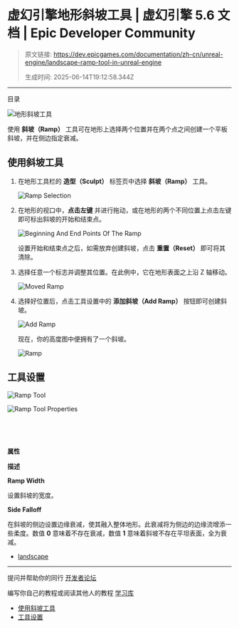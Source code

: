 # 虚幻引擎地形斜坡工具 | 虚幻引擎 5.6 文档 | Epic Developer Community

> 原文链接: https://dev.epicgames.com/documentation/zh-cn/unreal-engine/landscape-ramp-tool-in-unreal-engine
> 
> 生成时间: 2025-06-14T19:12:58.344Z

---

目录

![地形斜坡工具](https://dev.epicgames.com/community/api/documentation/image/4e2c5941-7b77-40a7-a078-c4c8a9611b22?resizing_type=fill&width=1920&height=335)

使用 **斜坡（Ramp）** 工具可在地形上选择两个位置并在两个点之间创建一个平板斜坡，并在侧边指定衰减。

## 使用斜坡工具

1.  在地形工具栏的 **造型（Sculpt）** 标签页中选择 **斜坡（Ramp）** 工具。
    
    ![Ramp Selection](https://d1iv7db44yhgxn.cloudfront.net/documentation/images/ae47270f-68e7-475b-b95f-76b34e456108/01-ramp-selection.png)
2.  在地形的视口中，**点击左键** 并进行拖动，或在地形的两个不同位置上点击左键即可标出斜坡的开始和结束点。
    
    ![Beginning And End Points Of The Ramp](https://d1iv7db44yhgxn.cloudfront.net/documentation/images/9251b1cc-9d59-4334-93d3-2d5c898043c6/02-beginning-and-end-points-of-the-ramp.png)
    
    设置开始和结束点之后，如需放弃创建斜坡，点击 **重置（Reset）** 即可将其清除。
    
3.  选择任意一个标志并调整其位置。在此例中，它在地形表面之上沿 Z 轴移动。
    
    ![Moved Ramp](https://d1iv7db44yhgxn.cloudfront.net/documentation/images/f23aa375-f3d0-4a13-90a0-2d1c4d5af792/03-moved-ramp.png)
4.  选择好位置后，点击工具设置中的 **添加斜坡（Add Ramp）** 按钮即可创建斜坡。
    
    ![Add Ramp](https://d1iv7db44yhgxn.cloudfront.net/documentation/images/245664b1-32c3-4e13-9514-d9603e924548/04-add-ramp.png)
    
    现在，你的高度图中便拥有了一个斜坡。
    
    ![Ramp](https://d1iv7db44yhgxn.cloudfront.net/documentation/images/3d0b7cbb-6b73-4995-9021-09d0c8322232/05-ramp.png)

## 工具设置

![Ramp Tool](https://d1iv7db44yhgxn.cloudfront.net/documentation/images/f1e27cd1-55e3-4096-848b-b89cad276a49/06-ramp-tool.png)

![Ramp Tool Properties](https://d1iv7db44yhgxn.cloudfront.net/documentation/images/4db11ace-2fea-43a9-9335-31ccc4e83a3a/07-ramp-tool-properties.png)

 

 

**属性**

**描述**

**Ramp Width**

设置斜坡的宽度。

**Side Falloff**

在斜坡的侧边设置边缘衰减，使其融入整体地形。此衰减将为侧边的边缘流增添一些柔度。数值 **0** 意味着不存在衰减，数值 **1** 意味着斜坡不存在平坦表面，全为衰减。

-   [landscape](https://dev.epicgames.com/community/search?query=landscape)

* * *

提问并帮助你的同行 [开发者论坛](https://forums.unrealengine.com/categories?tag=unreal-engine)

编写你自己的教程或阅读其他人的教程 [学习库](https://dev.epicgames.com/community/unreal-engine/learning)

-   [使用斜坡工具](/documentation/zh-cn/unreal-engine/landscape-ramp-tool-in-unreal-engine#%E4%BD%BF%E7%94%A8%E6%96%9C%E5%9D%A1%E5%B7%A5%E5%85%B7)
-   [工具设置](/documentation/zh-cn/unreal-engine/landscape-ramp-tool-in-unreal-engine#%E5%B7%A5%E5%85%B7%E8%AE%BE%E7%BD%AE)